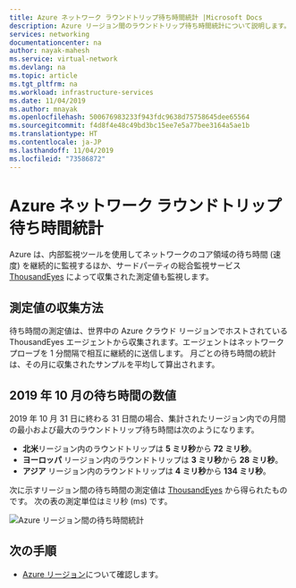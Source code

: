 ```yaml
---
title: Azure ネットワーク ラウンドトリップ待ち時間統計 |Microsoft Docs
description: Azure リージョン間のラウンドトリップ待ち時間統計について説明します。
services: networking
documentationcenter: na
author: nayak-mahesh
ms.service: virtual-network
ms.devlang: na
ms.topic: article
ms.tgt_pltfrm: na
ms.workload: infrastructure-services
ms.date: 11/04/2019
ms.author: mnayak
ms.openlocfilehash: 500676983233f943fdc9638d75758645dee65564
ms.sourcegitcommit: f4d8f4e48c49bd3bc15ee7e5a77bee3164a5ae1b
ms.translationtype: HT
ms.contentlocale: ja-JP
ms.lasthandoff: 11/04/2019
ms.locfileid: "73586872"
---
```

# <a name="azure-network-round-trip-latency-statistics"></a>Azure ネットワーク ラウンドトリップ待ち時間統計

Azure は、内部監視ツールを使用してネットワークのコア領域の待ち時間 (速度) を継続的に監視するほか、サードパーティの総合監視サービス [ThousandEyes](https://thousandeyes.com) によって収集された測定値も監視します。

## <a name="how-are-the-measurements-collected"></a>測定値の収集方法

待ち時間の測定値は、世界中の Azure クラウド リージョンでホストされている ThousandEyes エージェントから収集されます。エージェントはネットワーク プローブを 1 分間隔で相互に継続的に送信します。 月ごとの待ち時間の統計は、その月に収集されたサンプルを平均して算出されます。

## <a name="october-2019-latency-figures"></a>2019 年 10 月の待ち時間の数値

2019 年 10 月 31 日に終わる 31 日間の場合、集計されたリージョン内での月間の最小および最大のラウンドトリップ待ち時間は次のようになります。

- **北米**リージョン内のラウンドトリップは **5 ミリ秒**から **72 ミリ秒**。
- **ヨーロッパ** リージョン内のラウンドトリップは **3 ミリ秒**から **28 ミリ秒**。
- **アジア** リージョン内のラウンドトリップは **4 ミリ秒**から **134 ミリ秒**。

次に示すリージョン間の待ち時間の測定値は [ThousandEyes](https://thousandeyes.com) から得られたものです。 次の表の測定単位はミリ秒 (ms) です。

![Azure リージョン間の待ち時間統計](media/azure-network-latency/azure-inter-region-latency.png)


## <a name="next-steps"></a>次の手順
- [Azure リージョン](https://azure.microsoft.com/global-infrastructure/regions/)について確認します。